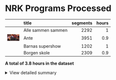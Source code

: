 # NRK Programs Processed
| | title              |   segments |   hours |
|:-|:-------------------|-----------:|--------:|
| | Alle sammen sammen |       2292 |     1   |
| <img src="cachedimages/65lwG2RYIez97JLmKiBMJwArVNmHchBFnvYyLyhKeLpw.jpg" width="40" padding="0">| Ante               |       3951 |     0.9 |
| | Barnas supershow   |       1202 |     1   |
| | Borgen skole       |       2309 |     0.9 |


**A total of 3.8 hours in the dataset**<details><summary>View detailed summary</summary>
## Detailed View
| title              | program_id   | subtitle                    | category     |   segments |   hours |
|:-------------------|:-------------|:----------------------------|:-------------|-----------:|--------:|
| Alle sammen sammen | MSUB22000113 | 1. episode                  | barn         |        753 |     0.3 |
| Alle sammen sammen | MSUB22000213 | 2. episode                  | barn         |        763 |     0.3 |
| Alle sammen sammen | MSUB22000313 | 3. episode                  | barn         |        776 |     0.4 |
| Ante               | FBUA06000075 | 1. episode                  | drama-serier |       1268 |     0.3 |
| Ante               | FBUA06000175 | 2. episode                  | drama-serier |       1308 |     0.3 |
| Ante               | FBUA06000275 | 3. episode                  | drama-serier |       1375 |     0.3 |
| Barnas supershow   | MSUS01004710 | 1. episode                  | barn         |        372 |     0.3 |
| Barnas supershow   | MSUS01004810 | 2. episode                  | barn         |        389 |     0.3 |
| Barnas supershow   | MSUS01004910 | 3. episode                  | barn         |        441 |     0.3 |
| Borgen skole       | FBUA03003087 | 1. Borgen skole - klasse 6B | barn         |        696 |     0.3 |
| Borgen skole       | FBUA03003187 | 2. Borgen skole - klasse 6B | barn         |        888 |     0.3 |
| Borgen skole       | FBUA03003287 | 3. Borgen skole - klasse 6B | barn         |        725 |     0.3 |</details>
